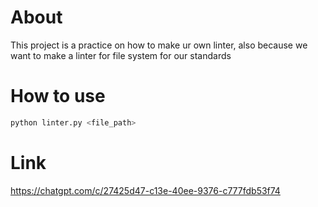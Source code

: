 # About
This project is a practice on how to make ur own linter, also because we want to make a linter for file system for our standards

# How to use

```bash
python linter.py <file_path>
```

# Link
https://chatgpt.com/c/27425d47-c13e-40ee-9376-c777fdb53f74